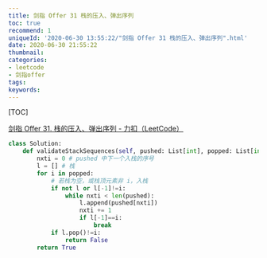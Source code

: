 ```yaml
---
title: 剑指 Offer 31 栈的压入、弹出序列
toc: true
recommend: 1
uniqueId: '2020-06-30 13:55:22/"剑指 Offer 31 栈的压入、弹出序列".html'
date: 2020-06-30 21:55:22
thumbnail:
categories:
- leetcode
- 剑指offer
tags:
keywords:
---
```


[TOC]

<!--more-->

[剑指 Offer 31. 栈的压入、弹出序列 - 力扣（LeetCode）](https://leetcode-cn.com/problems/zhan-de-ya-ru-dan-chu-xu-lie-lcof/submissions/)



```python
class Solution:
    def validateStackSequences(self, pushed: List[int], popped: List[int]) -> bool:
        nxti = 0 # pushed 中下一个入栈的序号
        l = [] # 栈
        for i in popped:
            # 若栈为空，或栈顶元素非 i，入栈
            if not l or l[-1]!=i:
                while nxti < len(pushed):
                    l.append(pushed[nxti])
                    nxti += 1
                    if l[-1]==i:
                        break
            if l.pop()!=i:
                return False
        return True

```

